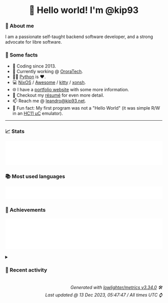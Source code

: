 <!-- README template, populated using this action:
     https://github.com/kip93/kip93/blob/main/.github/workflows/readme.yml. -->

<h1 align="center">👋 Hello world! I'm @kip93</h1> <!-- LOGIN => username -->

### 👤 About me

I am a passionate self-taught backend software developer, and a strong advocate for libre software.


### 💬 Some facts

* 📅 Coding since 2013.
* 💼 Currently working @ [OroraTech](https://ororatech.com/).
* 👨‍💻 [Python](https://github.com/search?q=user%3Akip93&l=python) is ❤️. <!-- LOGIN => username -->
* 💻 [NixOS](https://github.com/NixOS/) /
     [Awesome](https://github.com/awesomeWM/) /
     [kitty](https://github.com/kovidgoyal/kitty/) /
     [xonsh](https://github.com/xonsh/).
* 🌐 I have a [portfolio website](https://kip93.net/) with some more information.
* 📝 Checkout my [résumé](https://kip93.net/resume/) for even more detail.
* 📫 Reach me @ [leandro@kip93.net](mailto:leandro@kip93.net).
* 🎲 Fun fact: My first program was not a "Hello World" (it was simple R/W in an [HC11 µC](https://en.wikipedia.org/wiki/68HC11) emulator).


-----------------------------------------------------------------------------------------------------------------------


### 📈 Stats

![](./stats.svg)


### 📚 Most used languages <!-- by percentage, in decreasing order -->

![](./languages.svg)


### 🏅 Achievements

![](./achievements.svg)


<details> <!-- Last activity -->
<!-- Almost verbatim copy of https://github.com/lowlighter/metrics/blob/latest/source/templates/markdown/partials/activity.ejs, but restructured to be foldable. -->
<summary><h3>📰 Recent activity</h3></summary>

* ➡️ Pushed 3 commits in [kip93/nixplusplus](https://github.com/kip93/nixplusplus) on branch `main`
  * [#9c9aedf](https://github.com/kip93/nixplusplus/commit/9c9aedf) Add dev shell to hydra
  * [#3884ed8](https://github.com/kip93/nixplusplus/commit/3884ed8) Add nixos-rebuild-ish install script to toplevel

Strips out any build or deploy releated fluff, only has &#34;activation&#34;
related code
  * [#527506a](https://github.com/kip93/nixplusplus/commit/527506a) Fix URL
  * *On 10 Dec 2023, 18:02:14*
* 💬 Commented on [#83 Setting `name` causes release links to be broken](https://github.com/DeterminateSystems/flakehub-push/issues/83) from [DeterminateSystems/flakehub-push](https://github.com/DeterminateSystems/flakehub-push)
  * *On 10 Dec 2023, 14:16:27*
* 💬 Commented on [#83 Setting `name` causes release links to be broken](https://github.com/DeterminateSystems/flakehub-push/issues/83) from [DeterminateSystems/flakehub-push](https://github.com/DeterminateSystems/flakehub-push)
  * *On 10 Dec 2023, 14:15:59*
* ➡️ Pushed 2 commits in [kip93/nixplusplus](https://github.com/kip93/nixplusplus) on branch `main`
  * [#597c3b5](https://github.com/kip93/nixplusplus/commit/597c3b5) Add some missing packages
  * [#22f9f35](https://github.com/kip93/nixplusplus/commit/22f9f35) Remove pixz/pigz
  * *On 10 Dec 2023, 00:02:15*
</details>


<h6 align="right"><em>
    Generated with <a href="https://github.com/lowlighter/metrics/tree/latest/">lowlighter/metrics v3.34.0</a> 🛠️<br> <!-- VERSION => MAJOR.minor.patch -->
    Last updated @ 13 Dec 2023, 05:47:47 / All times UTC ⌚ <!-- meta.generated => DD/MM/YYYY, hh:mm -->
</em></h6>
